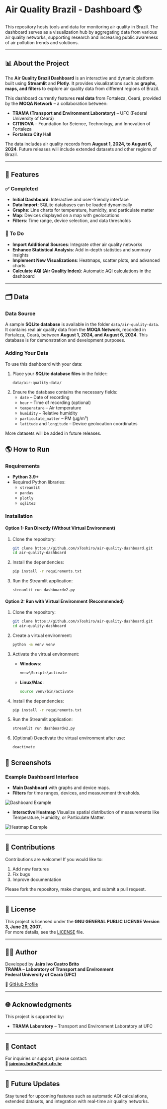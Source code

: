 # Air Quality Brazil - Dashboard 🌎

This repository hosts tools and data for monitoring air quality in Brazil. The dashboard serves as a visualization hub by aggregating data from various air quality networks, supporting research and increasing public awareness of air pollution trends and solutions.

---

## 📊 About the Project

The **Air Quality Brazil Dashboard** is an interactive and dynamic platform built using **Streamlit** and **Plotly**. It provides visualizations such as **graphs, maps, and filters** to explore air quality data from different regions of Brazil.

This dashboard currently features **real data** from Fortaleza, Ceará, provided by the **MOQA Network** – a collaboration between:

- **TRAMA (Transport and Environment Laboratory)** – UFC (Federal University of Ceará)
- **CITINOVA** – Foundation for Science, Technology, and Innovation of Fortaleza
- **Fortaleza City Hall**

The data includes air quality records from **August 1, 2024, to August 6, 2024**. Future releases will include extended datasets and other regions of Brazil.

---

## 🚀 Features

### ✅ Completed
- **Initial Dashboard**: Interactive and user-friendly interface
- **Data Import**: SQLite databases can be loaded dynamically
- **Graphs**: Line charts for temperature, humidity, and particulate matter
- **Map**: Devices displayed on a map with geolocations
- **Filters**: Time range, device selection, and data thresholds

### 🔄 To Do
- **Import Additional Sources**: Integrate other air quality networks
- **Enhance Statistical Analysis**: Add in-depth statistics and summary insights
- **Implement New Visualizations**: Heatmaps, scatter plots, and advanced charts
- **Calculate AQI (Air Quality Index)**: Automatic AQI calculations in the dashboard

---

## 🗂️ Data

### Data Source
A sample **SQLite database** is available in the folder `data/air-quality-data`. It contains real air quality data from the **MOQA Network**, recorded in Fortaleza, Ceará, between **August 1, 2024, and August 6, 2024**. This database is for demonstration and development purposes.

### Adding Your Data
To use this dashboard with your data:
1. Place your **SQLite database files** in the folder:  
   ```
   data/air-quality-data/
   ```
2. Ensure the database contains the necessary fields:
   - `date` – Date of recording
   - `hour` – Time of recording (optional)
   - `temperature` – Air temperature
   - `humidity` – Relative humidity
   - `particulate_matter` – PM (µg/m³)
   - `latitude` and `longitude` – Device geolocation coordinates

More datasets will be added in future releases.

## 🌎 How to Run

### Requirements
- **Python 3.9+**
- Required Python libraries:
   - `streamlit`
   - `pandas`
   - `plotly`
   - `sqlite3`

### Installation

#### Option 1: Run Directly (Without Virtual Environment)
1. Clone the repository:
   ```bash
   git clone https://github.com/xToshiro/air-quality-dashboard.git
   cd air-quality-dashboard
   ```

2. Install the dependencies:
   ```bash
   pip install -r requirements.txt
   ```

3. Run the Streamlit application:
   ```bash
   streamlit run dashboardv2.py
   ```

#### Option 2: Run with Virtual Environment (Recommended)
1. Clone the repository:
   ```bash
   git clone https://github.com/xToshiro/air-quality-dashboard.git
   cd air-quality-dashboard
   ```

2. Create a virtual environment:
   ```bash
   python -m venv venv
   ```

3. Activate the virtual environment:
   - **Windows**:
     ```bash
     venv\Scripts\activate
     ```
   - **Linux/Mac**:
     ```bash
     source venv/bin/activate
     ```

4. Install the dependencies:
   ```bash
   pip install -r requirements.txt
   ```

5. Run the Streamlit application:
   ```bash
   streamlit run dashboardv2.py
   ```

6. (Optional) Deactivate the virtual environment after use:
   ```bash
   deactivate
   ```

## 🎨 Screenshots

### Example Dashboard Interface

- **Main Dashboard** with graphs and device maps.
- **Filters** for time ranges, devices, and measurement thresholds.

![Dashboard Example](images/dashboard_example.png)

- **Interactive Heatmap** Visualize spatial distribution of measurements like Temperature, Humidity, or Particulate Matter.

![Heatmap Example](images/heatmap.png)

---

## 🤝 Contributions

Contributions are welcome! If you would like to:
1. Add new features
2. Fix bugs
3. Improve documentation

Please fork the repository, make changes, and submit a pull request.

---

## 📜 License

This project is licensed under the **GNU GENERAL PUBLIC LICENSE Version 3, June 29, 2007**.  
For more details, see the [LICENSE](LICENSE) file.

---

## 🧑‍💻 Author

Developed by **Jairo Ivo Castro Brito**  
**TRAMA – Laboratory of Transport and Environment**  
**Federal University of Ceará (UFC)**  

🔗 [GitHub Profile](https://github.com/xToshiro/)

---

## 🌐 Acknowledgments

This project is supported by:

- **TRAMA Laboratory** – Transport and Environment Laboratory at UFC  

---

## 📧 Contact

For inquiries or support, please contact:  
📧 **jairoivo.brito@det.ufc.br**

---

## 🌟 Future Updates

Stay tuned for upcoming features such as automatic AQI calculations, extended datasets, and integration with real-time air quality networks.